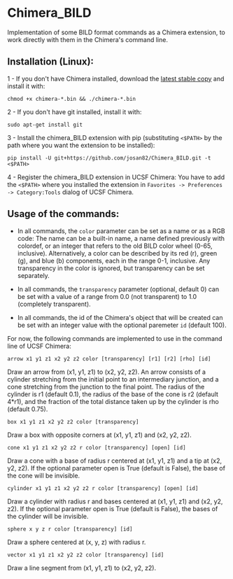 # Chimera_BILD
Implementation of some BILD format commands as a Chimera extension, to work directly with them in the Chimera's command line.


Installation (Linux):
-------------

1 - If you don't have Chimera installed, download the [latest stable copy](http://www.cgl.ucsf.edu/chimera/download.html) and install it with:

``chmod +x chimera-*.bin && ./chimera-*.bin``

2 - If you don't have git installed, install it with:

``sudo apt-get install git``

3 - Install the chimera_BILD extension with pip (substituting ``<$PATH>`` by the path where you want the extension to be installed):

``pip install -U git+https://github.com/josan82/Chimera_BILD.git -t <$PATH>``

4 - Register the chimera_BILD extension in UCSF Chimera: You have to add the ``<$PATH>`` where you installed the extension in ``Favorites -> Preferences -> Category:Tools`` dialog of UCSF Chimera.

Usage of the commands:
----------------------

- In all commands, the ``color`` parameter can be set as a name or as a RGB code:
The name can be a built-in name, a name defined previously with colordef, or an integer that refers to the old BILD color wheel (0-65, inclusive). Alternatively, a color can be described by its red (r), green (g), and blue (b) components, each in the range 0-1, inclusive. Any transparency in the color is ignored, but transparency can be set separately.

- In all commands, the ``transparency`` parameter (optional, default 0) can be set with a value of a range from 0.0 (not transparent) to 1.0 (completely transparent).

- In all commands, the id of the Chimera's object that will be created can be set with an integer value with the optional paremeter ``id`` (default 100).

For now, the following commands are implemented to use in the command line of UCSF Chimera:

``arrow x1 y1 z1 x2 y2 z2 color [transparency] [r1] [r2] [rho] [id]``

Draw an arrow from (x1, y1, z1) to (x2, y2, z2). An arrow consists of a cylinder stretching from the initial point to an intermediary junction, and a cone stretching from the junction to the final point. The radius of the cylinder is r1 (default 0.1), the radius of the base of the cone is r2 (default 4*r1), and the fraction of the total distance taken up by the cylinder is rho (default 0.75). 

``box x1 y1 z1 x2 y2 z2 color [transparency]``

Draw a box with opposite corners at (x1, y1, z1) and (x2, y2, z2).

``cone x1 y1 z1 x2 y2 z2 r color [transparency] [open] [id]``

Draw a cone with a base of radius r centered at (x1, y1, z1) and a tip at (x2, y2, z2). If the optional parameter open is True (default is False), the base of the cone will be invisible.

``cylinder x1 y1 z1 x2 y2 z2 r color [transparency] [open] [id]``

Draw a cylinder with radius r and bases centered at (x1, y1, z1) and (x2, y2, z2). If the optional parameter open is True (default is False), the bases of the cylinder will be invisible.

``sphere x y z r color [transparency] [id]``

Draw a sphere centered at (x, y, z) with radius r.

``vector x1 y1 z1 x2 y2 z2 color [transparency] [id]``

Draw a line segment from (x1, y1, z1) to (x2, y2, z2).
